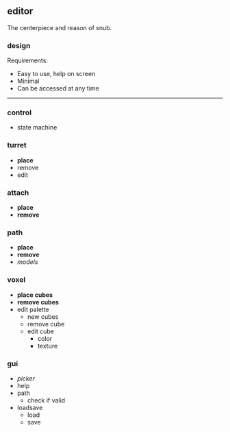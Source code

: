 ## editor

The centerpiece and reason of snub.

### design
Requirements:
- Easy to use, help on screen
- Minimal
- Can be accessed at any time

---

### control
- state machine

### turret
- **place**
- remove
- edit

### attach
- **place**
- **remove**

### path
- **place**
- **remove**
- _models_

### voxel
- **place cubes**
- **remove cubes**
- edit palette
	- new cubes
	- remove cube
	- edit cube
		- color
		- texture

### gui
- _picker_
- help
- path
	- check if valid
- loadsave
	- load
	- save
